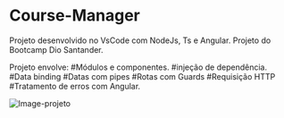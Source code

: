 # Course-Manager
Projeto desenvolvido no VsCode com NodeJs, Ts e Angular.
Projeto do Bootcamp Dio Santander.

Projeto envolve:
#Módulos e componentes.
#injeção de dependência.
#Data binding
#Datas com pipes
#Rotas com Guards
#Requisição HTTP
#Tratamento de erros com Angular.

![Image-projeto](https://user-images.githubusercontent.com/77215009/131208251-0ce0340a-b06b-4f4d-bdd1-5643f3e65df7.jpg)
